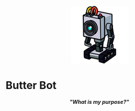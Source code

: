<p align="center">
  <img src="https://github.com/roydejong/butter-bot/raw/master/etc/Butter_Robot.sm.png" alt="Butter Bot">
</p>
<p align="center">
 <h1>Butter Bot</h1>
</p>
<p align="center">
 <strong><em>"What is my purpose?"</em></strong>
</p>